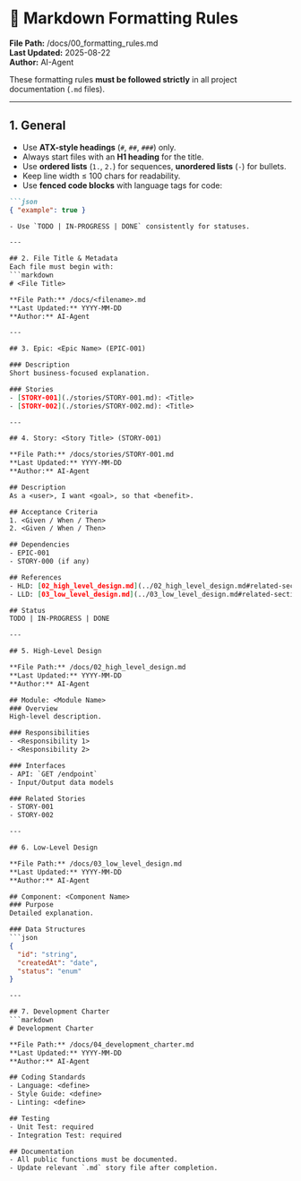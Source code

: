 # 📑 Markdown Formatting Rules

**File Path:** /docs/00_formatting_rules.md  
**Last Updated:** 2025-08-22  
**Author:** AI-Agent

These formatting rules **must be followed strictly** in all project documentation (`.md` files).  

---

## 1. General
- Use **ATX-style headings** (`#`, `##`, `###`) only.  
- Always start files with an **H1 heading** for the title.  
- Use **ordered lists** (`1.`, `2.`) for sequences, **unordered lists** (`-`) for bullets.  
- Keep line width ≤ 100 chars for readability.  
- Use **fenced code blocks** with language tags for code:  

```markdown
```json
{ "example": true }

- Use `TODO | IN-PROGRESS | DONE` consistently for statuses.  

---

## 2. File Title & Metadata
Each file must begin with:  
```markdown
# <File Title>

**File Path:** /docs/<filename>.md  
**Last Updated:** YYYY-MM-DD  
**Author:** AI-Agent 

---

## 3. Epic: <Epic Name> (EPIC-001)

### Description
Short business-focused explanation.

### Stories
- [STORY-001](./stories/STORY-001.md): <Title>
- [STORY-002](./stories/STORY-002.md): <Title>

---

## 4. Story: <Story Title> (STORY-001)

**File Path:** /docs/stories/STORY-001.md  
**Last Updated:** YYYY-MM-DD  
**Author:** AI-Agent  

## Description
As a <user>, I want <goal>, so that <benefit>.

## Acceptance Criteria
1. <Given / When / Then>
2. <Given / When / Then>

## Dependencies
- EPIC-001
- STORY-000 (if any)

## References
- HLD: [02_high_level_design.md](../02_high_level_design.md#related-section)
- LLD: [03_low_level_design.md](../03_low_level_design.md#related-section)

## Status
TODO | IN-PROGRESS | DONE

---

## 5. High-Level Design

**File Path:** /docs/02_high_level_design.md  
**Last Updated:** YYYY-MM-DD  
**Author:** AI-Agent  

## Module: <Module Name>
### Overview
High-level description.

### Responsibilities
- <Responsibility 1>
- <Responsibility 2>

### Interfaces
- API: `GET /endpoint`
- Input/Output data models

### Related Stories
- STORY-001
- STORY-002

---

## 6. Low-Level Design

**File Path:** /docs/03_low_level_design.md  
**Last Updated:** YYYY-MM-DD  
**Author:** AI-Agent  

## Component: <Component Name>
### Purpose
Detailed explanation.

### Data Structures
```json
{
  "id": "string",
  "createdAt": "date",
  "status": "enum"
}

---

## 7. Development Charter
```markdown
# Development Charter

**File Path:** /docs/04_development_charter.md  
**Last Updated:** YYYY-MM-DD  
**Author:** AI-Agent  

## Coding Standards
- Language: <define>  
- Style Guide: <define>  
- Linting: <define>  

## Testing
- Unit Test: required  
- Integration Test: required  

## Documentation
- All public functions must be documented.  
- Update relevant `.md` story file after completion.

